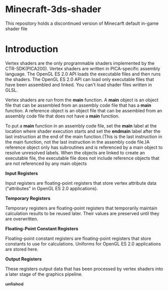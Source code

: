 # Minecraft-3ds-shader

This repository holds a discontinued version of Minecarft default in-game shader file

# Introduction

Vertex shaders are the only programmable shaders implemented by the CTR-SDK(PICA200). Vertex shaders are written in PICA-specific assembly language. The OpenGL ES 2.0 API loads the executable files and then runs the shaders. The OpenGL ES 2.0 API can load only executable files that have been assembled and linked. You can't load shader files written in GLSL.

Vertex shaders are run from the **main** function. A **main** object is an object file that can be assembled from an assembly code file that has a **main** function. A reference object is an object file that can be assembled from an assembly code file that does not have a **main** function.

To put a **main** function in an assembly code file, set the **main** label at the location where shader execution starts and set the **endmain** label after the last instruction at the end of the main function.(This is the last instruction in the main function, not the last instruction in the assembly code file.)A reference object only has subroutines and is referenced by a main object to resolve unresolved labels. When the objects are linked to create an executable file, the executable file does not include reference objects that are not referenced by any main objects

**Input Registers**

Input registers are floating-point registers that store vertex attribute data ("attributes" in OpenGL ES 2.0 applications).

**Temporary Registers**

Temporary registers are floating-point registers that temporarily maintain calculation results to be reused later. Their values are preserved until they are overwritten.

**Floating-Point Constant Registers**

Floating-point constant registers are floating-point registers that store constants to use for calculations. Uniforms for OpenGL ES 2.0 applications are stored here.

**Output Registers**

These registers output data that has been processed by vertex shaders into a later stage of the graphics pipeline.

~~unfished~~
